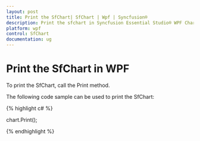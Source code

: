 ```yaml
---
layout: post
title: Print the SfChart| SfChart | Wpf | Syncfusion®
description: Print the sfchart in Syncfusion Essential Studio® WPF Chart (SfChart) control, its elements and more.
platform: wpf
control: SfChart
documentation: ug
---
```


# Print the SfChart in WPF

To print the SfChart, call the Print method.

The following code sample can be used to print the SfChart:

{% highlight c# %}

  chart.Print();   

{% endhighlight  %}

